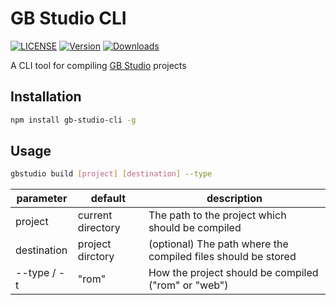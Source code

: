 # GB Studio CLI

[![LICENSE](https://img.shields.io/npm/l/gb-studio-cli.svg)](https://www.npmjs.com/package/gb-studio-cli)
[![Version](https://img.shields.io/npm/v/gb-studio-cli.svg)](https://www.npmjs.com/package/gb-studio-cli)
[![Downloads](https://img.shields.io/npm/dw/gb-studio-cli.svg)](https://www.npmjs.com/package/gb-studio-cli)

A CLI tool for compiling [GB Studio](https://github.com/chrismaltby/gb-studio) projects

## Installation

```bash
npm install gb-studio-cli -g
```

## Usage

```bash
gbstudio build [project] [destination] --type
```

| parameter | default | description |
|-----------|---------|-------------|
| project   | current directory | The path to the project which should be compiled |
| destination | project dirctory | (optional) The path where the compiled files should be stored |
| --type / -t | "rom" | How the project should be compiled ("rom" or "web") |
